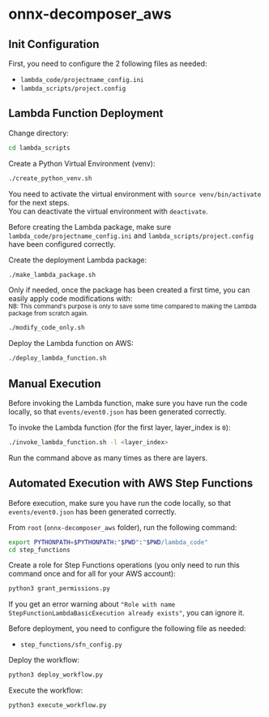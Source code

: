 # onnx-decomposer_aws

## Init Configuration

First, you need to configure the 2 following files as needed:
- `lambda_code/projectname_config.ini`
- `lambda_scripts/project.config`

## Lambda Function Deployment

Change directory:
```bash
cd lambda_scripts
```

Create a Python Virtual Environment (venv):
```bash
./create_python_venv.sh
```

You need to activate the virtual environment with `source venv/bin/activate` for the next steps.       
You can deactivate the virtual environment with `deactivate`.

Before creating the Lambda package, make sure `lambda_code/projectname_config.ini` and 
`lambda_scripts/project.config` have been configured correctly.

Create the deployment Lambda package:
```bash
./make_lambda_package.sh
```

Only if needed, once the package has been created a first time, you can easily apply code modifications with:                
<sub>NB: This command's purpose is only to save some time compared to making the Lambda package from scratch again.</sub>
```bash
./modify_code_only.sh
```

Deploy the Lambda function on AWS:
```bash
./deploy_lambda_function.sh
```

## Manual Execution

Before invoking the Lambda function, make sure you have run the code locally, so that `events/event0.json` has been generated correctly.   

To invoke the Lambda function (for the first layer, layer_index is `0`):
```bash
./invoke_lambda_function.sh -l <layer_index>
```
Run the command above as many times as there are layers.

## Automated Execution with AWS Step Functions

Before execution, make sure you have run the code locally, so that `events/event0.json` has been generated correctly. 

From `root` (`onnx-decomposer_aws` folder), run the following command:
```bash
export PYTHONPATH=$PYTHONPATH:"$PWD":"$PWD/lambda_code"
cd step_functions
```

Create a role for Step Functions operations (you only need to run this command once and for all for your AWS account):
```bash
python3 grant_permissions.py
```
If you get an error warning about `"Role with name StepFunctionLambdaBasicExecution already exists"`, you can ignore it.

Before deployment, you need to configure the following file as needed:
- `step_functions/sfn_config.py`


Deploy the workflow:
```bash
python3 deploy_workflow.py
```

Execute the workflow:
```bash
python3 execute_workflow.py
```

[//]: # (Get results:)

[//]: # (```bash)

[//]: # (python3 get_results.py)

[//]: # (```)

